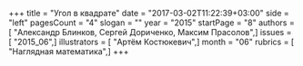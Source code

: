 +++
title = "Угол в квадрате"
date = "2017-03-02T11:22:39+03:00"
side = "left"
pagesCount = "4"
slogan = ""
year = "2015"
startPage = "8"
authors = [ "Александр Блинков, Сергей Дориченко, Максим Прасолов",]
issues = [ "2015_06",]
illustrators = [ "Артём Костюкевич",]
month = "06"
rubrics = [ "Наглядная математика",]
+++
